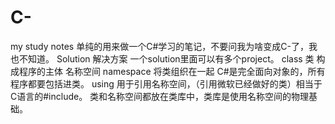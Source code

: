 # C-
my study notes
单纯的用来做一个C#学习的笔记，不要问我为啥变成C-了，我也不知道。
Solution 解决方案 一个solution里面可以有多个project。
class 类 构成程序的主体 名称空间 namespace 将类组织在一起
C#是完全面向对象的，所有程序都要包括进类。
using 用于引用名称空间，（引用微软已经做好的类）相当于C语言的#include。
类和名称空间都放在类库中，类库是使用名称空间的物理基础。
